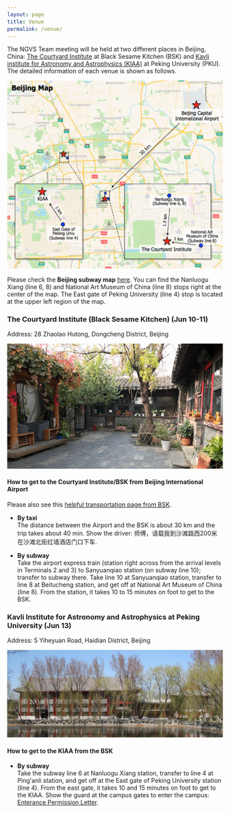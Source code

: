 ```yaml
---
layout: page
title: Venue
permalink: /venue/
---
```


The NGVS Team meeting will be held at two different places in Beijing, China: <a href="http://www.courtyardinstitute.com/?page_id=778&lang=en" target="_blank">The Courtyard Institute</a> at Black Sesame Kitchen (BSK) and <a href="http://kiaa.pku.edu.cn/" target="_blank">Kavli institute for Astronomy and Astrophysics (KIAA)</a> at Peking University (PKU). The detailed information of each venue is shown as follows.


<img src="/images/bj_map.png" width="800">

Please check the __Beijing subway map__ <a href="https://www.travelchinaguide.com/images/map/beijing/beijing-subway.gif" target="_blank">here</a>. You can find the Nanluogu Xiang (line 6, 8) and National Art Museum of China (line 8) stops right at the center of the map. The East gate of Peking University (line 4) stop is located at the upper left region of the map.


### The Courtyard Institute (Black Sesame Kitchen) (Jun 10-11)  
Address: 28 Zhaolao Hutong, Dongcheng District, Beijing

![courtyard](/images/courtyard_small_crop.png)


#### How to get to the Courtyard Institute/BSK from Beijing International Airport
Please also see this <a href="http://www.blacksesamekitchen.com/about-us/#getting-here" target="_blank">helpful transportation page from BSK</a>.


* __By taxi__  
The distance between the Airport and the BSK is about 30 km and the trip takes about 40 min. Show the driver: 师傅，请载我到沙滩路西200米在沙滩北街红墙酒店门口下车.

* __By subway__  
Take the airport express train (station right across from the arrival levels in Terminals 2 and 3) to Sanyuanqiao station (on subway line 10); transfer to subway there. Take line 10 at Sanyuanqiao station, transfer to line 8 at Beitucheng station, and get off at National Art Museum of China (line 8). From the station, it takes 10 to 15 minutes on foot to get to the BSK.

### Kavli Institute for Astronomy and Astrophysics at Peking University (Jun 13)  
Address: 5 Yiheyuan Road, Haidian District, Beijing

![kiaa](/images/KIAA_spring_small.jpg)


#### How to get to the KIAA from the BSK  
* __By subway__  
Take the subway line 6 at Nanluogu Xiang station, transfer to line 4 at Ping'anli station, and get off at the East gate of Peking University station (line 4). From the east gate, it takes 10 and 15 minutes on foot to get to the KIAA. Show the guard at the campus gates to enter the campus: <a href="http://kiaa.pku.edu.cn/sites/default/files/Visit_Info/For%20the%20guard%20of%20PKU%20campus.pdf" target="_blank">Enterance Permission Letter</a>.
